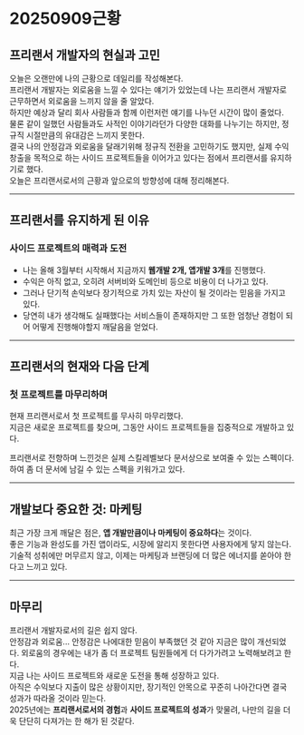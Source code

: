 # 20250909근황

## 프리랜서 개발자의 현실과 고민

오늘은 오랜만에 나의 근황으로 데일리를 작성해본다.   
프리랜서 개발자는 외로움을 느낄 수 있다는 얘기가 있었는데 나는 프리랜서 개발자로 근무하면서 외로움을 느끼지 않을 줄 알았다.  
하지만 예상과 달리 회사 사람들과 함께 이런저런 얘기를 나누던 시간이 많이 줄었다.  
물론 같이 일했던 사람들과도 사적인 이야기라던가 다양한 대화를 나누기는 하지만, 정규직 시절만큼의 유대감은 느끼지 못한다.  
결국 나의 안정감과 외로움을 달래기위해 정규직 전환을 고민하기도 했지만, 실제 수익 창출을 목적으로 하는 사이드 프로젝트들을 이어가고 있다는 점에서 프리랜서를 유지하기로 했다.  
오늘은 프리랜서로서의 근황과 앞으로의 방향성에 대해 정리해본다.

---

## 프리랜서를 유지하게 된 이유

### 사이드 프로젝트의 매력과 도전
- 나는 올해 3월부터 시작해서 지금까지 **웹개발 2개, 앱개발 3개**를 진행했다.  
- 수익은 아직 없고, 오히려 서버비와 도메인비 등으로 비용이 더 나가고 있다.  
- 그러나 단기적 손익보다 장기적으로 가치 있는 자산이 될 것이라는 믿음을 가지고 있다.  
- 당연히 내가 생각해도 실패했다는 서비스들이 존재하지만 그 또한 엄청난 경험이 되어 어떻게 진행해야할지 깨달음을 얻었다.

---

## 프리랜서의 현재와 다음 단계

### 첫 프로젝트를 마무리하며
현재 프리랜서로서 첫 프로젝트를 무사히 마무리했다.  
지금은 새로운 프로젝트를 찾으며, 그동안 사이드 프로젝트들을 집중적으로 개발하고 있다.  

프리랜서로 전향하며 느낀것은 실제 스킬레벨보다 문서상으로 보여줄 수 있는 스펙이다.   
하여 좀 더 문서에 남길 수 있는 스펙을 키워가고 있다.

---

## 개발보다 중요한 것: 마케팅

최근 가장 크게 깨달은 점은, **앱 개발만큼이나 마케팅이 중요하다**는 것이다.  
좋은 기능과 완성도를 가진 앱이라도, 시장에 알리지 못한다면 사용자에게 닿지 않는다.  
기술적 성취에만 머무르지 않고, 이제는 마케팅과 브랜딩에 더 많은 에너지를 쏟아야 한다고 느끼고 있다.  

---

## 마무리

프리랜서 개발자로서의 길은 쉽지 않다.  
안정감과 외로움... 안정감은 나에대한 믿음이 부족했던 것 같아 지금은 많이 개선되었다. 외로움의 경우에는 내가 좀 더 프로젝트 팀원들에게 더 다가가려고 노력해보려고 한다.   
지금 나는 사이드 프로젝트와 새로운 도전을 통해 성장하고 있다.  
아직은 수익보다 지출이 많은 상황이지만, 장기적인 안목으로 꾸준히 나아간다면 결국 성과가 따라올 것이라 믿는다.  
2025년에는 **프리랜서로서의 경험**과 **사이드 프로젝트의 성과**가 맞물려, 나만의 길을 더욱 단단히 다져가는 한 해가 된 것같다.